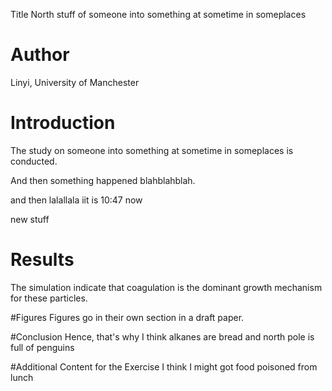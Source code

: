  Title
North stuff of someone into something at sometime in someplaces 

# Author
Linyi, University of Manchester

# Introduction
The study on someone into something at sometime in someplaces is conducted.

And then something happened blahblahblah.

and then lalallala iit is 10:47 now 

new stuff

# Results 
The simulation indicate that coagulation is the dominant growth mechanism for these particles.

#Figures
Figures go in their own section in a draft paper.

#Conclusion
Hence, that's why I think alkanes are bread and north pole is full of penguins

#Additional Content for the Exercise
I think I might got food poisoned from lunch
